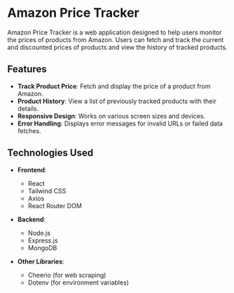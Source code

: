 # Amazon Price Tracker

Amazon Price Tracker is a web application designed to help users monitor the prices of products from Amazon. Users can fetch and track the current and discounted prices of products and view the history of tracked products.

## Features

- **Track Product Price**: Fetch and display the price of a product from Amazon.
- **Product History**: View a list of previously tracked products with their details.
- **Responsive Design**: Works on various screen sizes and devices.
- **Error Handling**: Displays error messages for invalid URLs or failed data fetches.

## Technologies Used

- **Frontend**: 
  - React
  - Tailwind CSS
  - Axios
  - React Router DOM

- **Backend**: 
  - Node.js
  - Express.js
  - MongoDB
- **Other Libraries**: 
  - Cheerio (for web scraping)
  - Dotenv (for environment variables)

